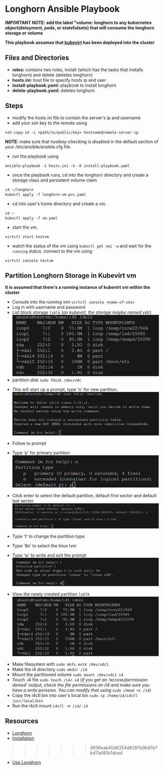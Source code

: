 # Longhorn Ansible Playbook 

**IMPORTANT NOTE: add the label "volume: longhorn to any kubernetes object(deloyment, pods, or statefulsets) that will consume the longhorn storage or volume** 

**This playbook assumes that [kubevirt](../kubevirt) has been deployed into the cluster**

## Files and Directories
- **roles:** contains two roles, install (which has the tasks that installs longhorn) and delete (deletes longhorn)
- **hosts.ini:** host file to specify hosts ip and user
- **install-playbook.yaml:** playbook to install longhorn
- **delete-playbook.yaml:** deletes longhorn 
## Steps
- modify the hosts.ini file to contain the server's ip and username
- add your ssh key to the remote using 
```ShellSession
ssh-copy-id -i <path/to/public/key> hostname@remote-server-ip
```
**NOTE:** make sure that hostkey-checking is disabled in the default section of your /etc/ansible/ansible.cfg file.

- run the playbook using 
```ShellSession
ansible-playbook -i hosts.ini -k -K install-playbook.yaml
``` 
- once the playbook runs, cd into the longhorn directory and create a storage class and persistent volume claim 
```ShellSession
cd ~/longhorn
kubectl apply -f longhorn-vm-pvc.yaml
``` 
- cd into user's home directory and create a vm.
```ShellSession
cd ~
kubectl apply -f vm.yaml
```  
- start the vm.
```ShellSession
virtctl start testvm
```
- watch the status of the vm using `kubectl get vmi -w` and wait for the `running` status. connect to the vm using 
```ShellSession
virtctl console testvm
```
## Partition Longhorn Storage in Kubevirt vm
**It is assumed that there's a running instance of kubevirt vm within the cluster**
- Console into the running vmi `virtctl console <name-of-vmi>`
- Log in with username and password
- List block storage `lsblk` (*on kubevirt, the storage maybe named vdc*)
![Alt text](./images/a.png)
- partition disk `sudo fdisk /dev/vdc` 
* This will start up a prompt, type 'n' for new partition.
![Alt text](./images/image.png) 
* Follow to prompt

* Type 'p' for primary partition
![Alt text](./images/image0.png)

* Click enter to select the default partition, default first sector and default last sector.
![Alt text](./images/image1.png)
* Type 't' to change the partition type
* Type '8e' to select the linux lvm
* Type 'w' to write and exit the prompt
![Alt text](./images/image2.png)
* View the newly created partition `lsblk`
![Alt text](./images/image3.png)
  
- Make filesystem with `sudo mkfs.ext4 /dev/vdc1`
- Make the i4 directory `sudo mkdir /i4`
- Mount the partitioned volume `sudo mount /dev/vdc1 i4`
- Touch .i4 file `sudo touch /i4/.i4` (*if you get an 'access/permission denied' output, check the file permissions on /i4 and make sure you have a write perssion. You can modify that using `sudo chmod +x /i4`*)
- Copy the i4ctl bin into user's local bin `sudo cp /home/i4/i4ctl /usr/local/bin`
- Run the i4ctl mount `i4ctl -m /i4/.i4`

## Resources
- [Longhorn](https://longhorn.io/docs/1.5.1/what-is-longhorn/)
- [Installation](https://longhorn.io/docs/1.5.1/deploy/install/)
>>>>>>> d936eab40d6254d6287b9b97e7bd11af40b1dced
- [Use Longhorn](https://longhorn.io/docs/1.5.1/volumes-and-nodes/create-volumes/)
